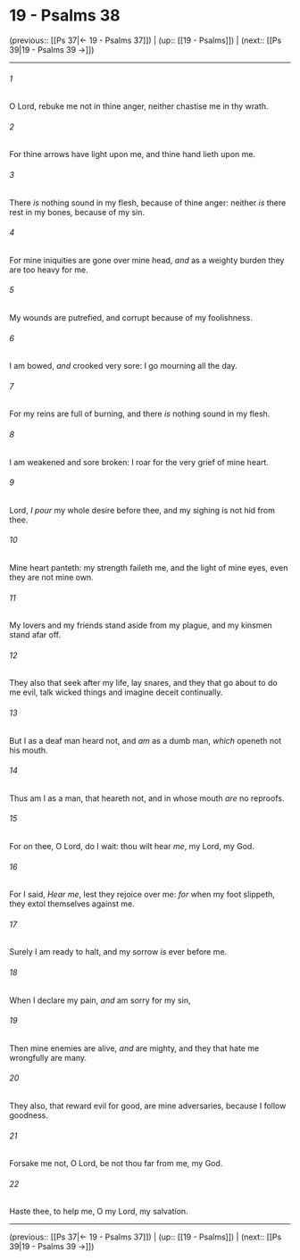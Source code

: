 # 19 - Psalms 38

(previous:: [[Ps 37|← 19 - Psalms 37]]) | (up:: [[19 - Psalms]]) | (next:: [[Ps 39|19 - Psalms 39 →]])

***


###### 1 
O Lord, rebuke me not in thine anger, neither chastise me in thy wrath. 

###### 2 
For thine arrows have light upon me, and thine hand lieth upon me. 

###### 3 
There _is_ nothing sound in my flesh, because of thine anger: neither _is_ there rest in my bones, because of my sin. 

###### 4 
For mine iniquities are gone over mine head, _and_ as a weighty burden they are too heavy for me. 

###### 5 
My wounds are putrefied, and corrupt because of my foolishness. 

###### 6 
I am bowed, _and_ crooked very sore: I go mourning all the day. 

###### 7 
For my reins are full of burning, and there _is_ nothing sound in my flesh. 

###### 8 
I am weakened and sore broken: I roar for the very grief of mine heart. 

###### 9 
Lord, _I pour_ my whole desire before thee, and my sighing is not hid from thee. 

###### 10 
Mine heart panteth: my strength faileth me, and the light of mine eyes, even they are not mine own. 

###### 11 
My lovers and my friends stand aside from my plague, and my kinsmen stand afar off. 

###### 12 
They also that seek after my life, lay snares, and they that go about to do me evil, talk wicked things and imagine deceit continually. 

###### 13 
But I as a deaf man heard not, and _am_ as a dumb man, _which_ openeth not his mouth. 

###### 14 
Thus am I as a man, that heareth not, and in whose mouth _are_ no reproofs. 

###### 15 
For on thee, O Lord, do I wait: thou wilt hear _me_, my Lord, my God. 

###### 16 
For I said, _Hear me_, lest they rejoice over me: _for_ when my foot slippeth, they extol themselves against me. 

###### 17 
Surely I am ready to halt, and my sorrow _is_ ever before me. 

###### 18 
When I declare my pain, _and_ am sorry for my sin, 

###### 19 
Then mine enemies are alive, _and_ are mighty, and they that hate me wrongfully are many. 

###### 20 
They also, that reward evil for good, are mine adversaries, because I follow goodness. 

###### 21 
Forsake me not, O Lord, be not thou far from me, my God. 

###### 22 
Haste thee, to help me, O my Lord, my salvation.

***

(previous:: [[Ps 37|← 19 - Psalms 37]]) | (up:: [[19 - Psalms]]) | (next:: [[Ps 39|19 - Psalms 39 →]])
